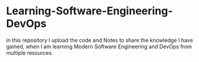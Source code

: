 # Learning-Software-Engineering-DevOps
in this repository I upload the code and Notes to share the knowledge I have gained, when I am learning Modern Software Engineering and DevOps from multiple resources.

